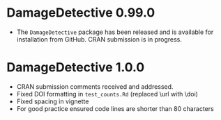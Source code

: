 # DamageDetective 0.99.0

- The `DamageDetective` package has been released and is available for 
installation from GitHub. CRAN submission is in progress.

# DamageDetective 1.0.0
- CRAN submission comments received and addressed.
- Fixed DOI formatting in `test_counts.Rd` (replaced \url with \doi)
- Fixed spacing in vignette
- For good practice ensured code lines are shorter than 80 characters
